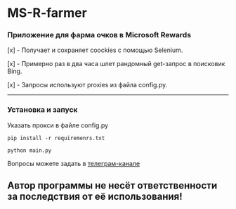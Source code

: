 # MS-R-farmer

### Приложение для фарма очков в Microsoft Rewards

[x] - Получает и сохраняет coockies с помощью Selenium.

[x] - Примерно раз в два часа шлет рандомный get-запрос в поисковик Bing.

[x] - Запросы используют proxies из файла config.py.

_________________________
### Установка и запуск

Указать прокси в файле config.py

```
pip install -r requiremenrs.txt
```

```
python main.py
```

Вопросы можете задать в [телеграм-канале](https://t.me/itpolice)

## Автор программы не несёт ответственности за последствия от её использования!
